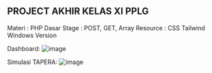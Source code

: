 ## PROJECT AKHIR KELAS XI PPLG ##
Materi : PHP Dasar
Stage : POST, GET, Array
Resource : CSS Tailwind Windows Version

Dashboard:
![image](https://github.com/user-attachments/assets/6e7249ad-460e-429d-9e44-d4032ce3ffc6)

Simulasi TAPERA:
![image](https://github.com/user-attachments/assets/6c63c171-5f77-422b-899f-dacb7fca573b)
